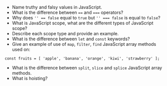 * Name truthy and falsy values in JavaScript.
* What is the difference between `==` and `===` operators?
* Why does `'' == false` equal to `true` but `'' === false` is equal to `false`?
* What is JavaScript scope, what are the different types of JavaScript scope? 
* Describe each scope type and provide an example.
* What is the difference between `let` and `const` keywords?
* Give an example of use of `map`, `filter`, `find` JavaScript array methods used on: 
```
const fruits = [ 'apple', 'banana', 'orange', 'kiwi', 'strawberry' ];
```
* What is the difference between `split`, `slice` and `splice` JavaScript array methods.
* What is hoisting? 
